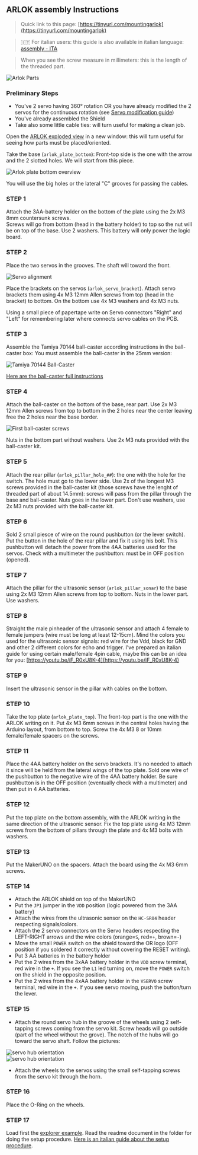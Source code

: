 ## ARLOK assembly Instructions

> Quick link to this page: [https://tinyurl.com/mountingarlok](https://tinyurl.com/mountingarlok)  

> 🇮🇹 For italian users: this guide is also available in italian language: [assembly - ITA](assembly_ita.md)  

> When you see the screw measure in millimeters: this is the length of the threaded part.

![Arlok Parts](../media/arlok_parts.jpg)  

### Preliminary Steps

- You've 2 servo having 360° rotation OR you have already modified the 2 servos for the continuous rotation (see [Servo modification guide](servo_mod.md))
- You've already assembled the Shield
- Take also some little cable ties: will turn useful for making a clean job.  

Open the [ARLOK exploded view](./media/arlok_3d_exploded.stl) in a new window: this will turn useful for seeing how parts must be placed/oriented.  

Take the base (`arlok_plate_bottom`): Front-top side is the one with the arrow and the 2 slotted holes. We will start from this piece.

![Arlok plate bottom overview](../media/instructions/plate_bottom_overview.png)

You will use the big holes or the lateral "C" grooves for passing the cables.   

### STEP 1
Attach the 3AA-battery holder on the bottom of the plate using the 2x M3 8mm countersunk screws.  
Screws will go from bottom (head in the battery holder) to top so the nut will be on top of the base. Use 2 washers.
This battery will only power the logic board.

### STEP 2
Place the two servos in the grooves. The shaft will toward the front. 

![Servo alignment](../media/instructions/servo_alignment.png)

Place the brackets on the servos (`arlok_servo_bracket`). Attach servo brackets them using 4x M3 12mm Allen screws from top (head in the bracket) to bottom. On the bottom use 4x M3 washers and 4x M3 nuts.

Using a small piece of papertape write on Servo connectors "Right" and "Left" for remembering later where connects servo cables on the PCB. 

### STEP 3
Assemble the Tamiya 70144 ball-caster according instructions in the ball-caster box: You must assemble the ball-caster in the 25mm version:

![Tamiya 70144 Ball-Caster](../media/instructions/ball_caster_25mm.png)

[Here are the ball-caster full instructions](../media/instructions/ball_caster_instructions.png)

### STEP 4
Attach the ball-caster on the bottom of the base, rear part. Use 2x M3 12mm Allen screws from top to bottom in the 2 holes near the center leaving free the 2 holes near the base border. 

![First ball-caster screws](../media/instructions/ballcaster_first_screws.png)

Nuts in the bottom part without washers. Use 2x M3 nuts provided with the ball-caster kit.

### STEP 5
Attach the rear pillar (`arlok_pillar_hole_##`): the one with the hole for the switch. The hole must go to the lower side. Use 2x of the longest M3 screws provided in the ball-caster kit (those screws have the lenght of threaded part of about 14.5mm): screws will pass from the  pillar through the base and ball-caster.
Nuts goes in the lower part. Don't use washers, use 2x M3 nuts provided with the ball-caster kit.

### STEP 6
Sold 2 small piesce of wire on the round pushbutton (or the lever switch). Put the button in the hole of the rear pillar and fix it using his bolt. This pushbutton will detach the power from the 4AA batteries used for the servos. Check with a multimeter the pushbutton: must be in OFF position (opened).

### STEP 7
Attach the pillar for the ultrasonic sensor (`arlok_pillar_sonar`) to the base using 2x M3 12mm Allen screws from top to bottom. Nuts in the lower part. Use washers.

### STEP 8
Straight the male pinheader of the ultrasonic sensor and attach 4 female to female jumpers (wire must be long at least 12-15cm).
Mind the colors you used for the ultrasonic sensor signals: red wire for the Vdd, black for GND and other 2 different colors for echo and trigger. I've prepared an italian guide for using certain male/female 4pin cable, maybe this can be an idea for you: [https://youtu.be/iF_R0xU8K-4](https://youtu.be/iF_R0xU8K-4)

### STEP 9
Insert the ultrasonic sensor in the pillar with cables on the bottom.

### STEP 10
Take the top plate (`arlok_plate_top`). The front-top part is the one with the ARLOK writing on it. Put 4x M3 6mm screws in the central holes having the Arduino layout, from bottom to top. Screw the 4x M3 8 or 10mm female/female spacers on the screws.

### STEP 11
Place the 4AA battery holder on the servo brackets. It's no needed to attach it since will be held from the lateral wings of the top plate. Sold one wire of the pushbutton to the negative wire of the 4AA battery holder. Be sure pushbutton is in the OFF position (eventually check with a multimeter) and then put in 4 AA batteries.

### STEP 12
Put the top plate on the bottom assembly, with the ARLOK writing in the same direction of the ultrasonic sensor. Fix the top plate using 4x M3 12mm screws from the bottom of pillars through the plate and 4x M3 bolts with washers.

### STEP 13
Put the MakerUNO on the spacers. Attach the board using the 4x M3 6mm screws.

### STEP 14
- Attach the ARLOK shield on top of the MakerUNO
- Put the `JP1` jumper in the `VDD` position (logic powered from the 3AA battery)
- Attach the wires from the ultrasonic sensor on the `HC-SR04` header respecting signals/colors.
- Attach the 2 servo connectors on the Servo headers respecting the LEFT-RIGHT arrows and the wire colors (orange=`S`, red=`+`, brown=`-`)
- Move the small `POWER` switch on the shield toward the OR logo (OFF position if you soldered it correctly without covering the RESET writing).
- Put 3 AA batteries in the battery holder
- Put the 2 wires from the 3xAA battery holder in the `VDD` screw terminal, red wire in the `+`. If you see the `L1` led turning on, move the `POWER` switch on the shield in the opposite position.
- Put the 2 wires from the 4xAA battery holder in the `VSERVO` screw terminal, red wire in the `+`. If you see servo moving, push the button/turn the lever.

### STEP 15
- Attach the round servo hub in the groove of the wheels using 2 self-tapping screws coming from the servo kit. Screw heads will go outside (part of the wheel without the grove). The notch of the hubs will go toward the servo shaft. Follow the pictures:

![servo hub orientation](../media/instructions/arlok_servo_hub_orientation.png)  
![servo hub orientation](../media/instructions/arlok_servo_hub_orientation2.png)

- Attach the wheels to the servos using the small self-tapping screws from the servo kit through the horn.

### STEP 16
Place the O-Ring on the wheels.

### STEP 17
Load first the [explorer example](../arduino/explorer). Read the readme document in the folder for doing the setup procedure. [Here is an italian guide about the setup procedure](https://youtu.be/qzJxrcuSvpU).